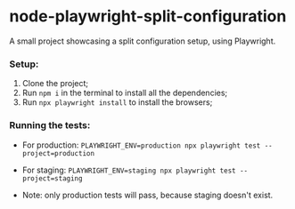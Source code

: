 # node-playwright-split-configuration

A small project showcasing a split configuration setup, using Playwright.

### Setup:

1. Clone the project;
2. Run `npm i` in the terminal to install all the dependencies;
3. Run `npx playwright install` to install the browsers;


### Running the tests:

- For production:
`PLAYWRIGHT_ENV=production npx playwright test --project=production`

- For staging:
`PLAYWRIGHT_ENV=staging npx playwright test --project=staging`

* Note: only production tests will pass, because staging doesn't exist.
